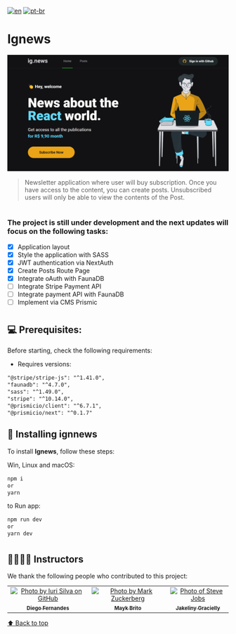 [![en](https://img.shields.io/badge/lang-en-critical.svg)](https://github.com/gutoo01/template-ignews-03-nextjs-basic/blob/main/README.md)
[![pt-br](https://img.shields.io/badge/lang-pt--br-blue.svg)](https://github.com/gutoo01/template-ignews-03-nextjs-basic/blob/main/README.pt-br.md)

# **Ignews**

<!---These are examples. See https://shields.io for others or to customize this shield set. You might want to include dependencies, project status and license information here--->

<img src="./ignews-preview.png" alt="ignews">

> Newsletter application where user will buy subscription. Once you have access to the content, you can create posts. Unsubscribed users will only be able to view the contents of the Post.

#

### The project is still under development and the next updates will focus on the following tasks:

- [x] Application layout
- [x] Style the application with SASS
- [x] JWT authentication via NextAuth
- [x] Create Posts Route Page
- [x] Integrate oAuth with FaunaDB
- [ ] Integrate Stripe Payment API
- [ ] Integrate payment API with FaunaDB
- [ ] Implement via CMS Prismic

#
## 💻 Prerequisites:

Before starting, check the following requirements:

- Requires versions:

```
"@stripe/stripe-js": "^1.41.0",
"faunadb": "^4.7.0",
"sass": "^1.49.0",
"stripe": "^10.14.0",
"@prismicio/client": "^6.7.1",
"@prismicio/next": "^0.1.7"
```

## 🚀 Installing **ignnews**

To install **Ignews**, follow these steps:

Win, Linux and macOS:

```
npm i
or
yarn
```
to Run app:
```
npm run dev
or
yarn dev
```

#
## 🫱🏻‍🫲🏽 Instructors


We thank the following people who contributed to this project:

<table>
  <tr>
    <td align="center">
      <a href="#">
        <img src="https://github.com/diego3g.png" width="100px;" alt="Photo by Iuri Silva on GitHub"/><br>
        <sub>
          <b>Diego Fernandes</b>
        </sub>
      </a>
    </td>
    <td align="center">
      <a href="#">
        <img src="https://github.com/maykbrito.png" width="100px;" alt="Photo by Mark Zuckerberg"/><br>
        <sub>
          <b>Mayk Brito</b>
        </sub>
      </a>
    </td>
    <td align="center">
      <a href="#">
        <img src="https://github.com/jakeliny.png" width="100px;" alt="Photo of Steve Jobs"/><br>
        <sub>
          <b>Jakeliny Gracielly</b>
        </sub>
      </a>
    </td>
  </tr>
</table>

[⬆ Back to top](#project-name)<br>
